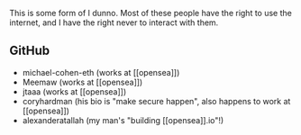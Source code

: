This is some form of I dunno. Most of these people have the right to use the internet, and I have the right never to interact with them.

## GitHub

- michael-cohen-eth (works at [[opensea]])
- Meemaw (works at [[opensea]])
- jtaaa (works at [[opensea]])
- coryhardman (his bio is "make secure happen", also happens to work at [[opensea]])
- alexanderatallah (my man's "building [[opensea]].io"!)